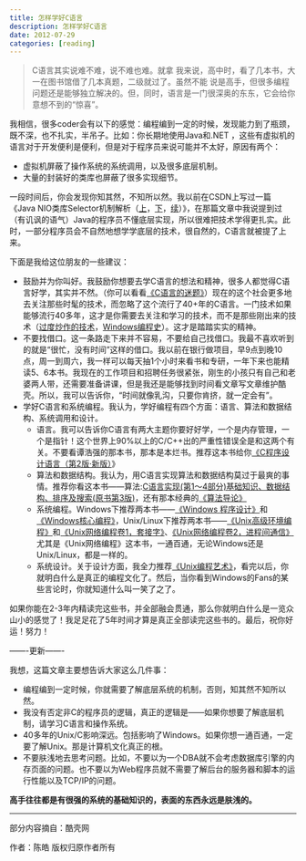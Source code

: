 ```yaml
---
title: 怎样学好C语言
description: 怎样学好C语言
date: 2012-07-29
categories: [reading]
---
```


> C语言其实说难不难，说不难也难。就拿 我来说，高中时，看了几本书，大一在图书馆借了几本真题，二级就过了。虽然不能 说是高手，但很多编程问题还是能够独立解决的。但，同时，语言是一门很深奥的东东，它会给你意想不到的“惊喜”。

我相信，很多coder会有以下的感觉：编程编到一定的时候，发现能力到了瓶颈，既不深，也不扎实，半吊子。比如：你长期地使用Java和.NET ，这些有虚拟机的语言对于开发便利是便利，但是对于程序员来说可能并不太好，原因有两个：

* 虚拟机屏蔽了操作系统的系统调用，以及很多底层机制。
* 大量的封装好的类库也屏蔽了很多实现细节。

一段时间后，你会发现你知其然，不知所以然。我以前在CSDN上写过一篇《Java NIO类库Selector机制解析（[上](http://blog.csdn.net/haoel/archive/2008/03/27/2224055.aspx)，[下](http://blog.csdn.net/haoel/archive/2008/03/27/2224069.aspx)，[续](http://blog.csdn.net/haoel/archive/2008/05/04/2379586.aspx)）》，在那篇文章中我说提到过（有讥讽的语气）Java的程序员不懂底层实现，所以很难把技术学得更扎实。此时，一部分程序员会不自然地想学学底层的技术，很自然的，C语言就被提了上来。

下面是我给这位朋友的一些建议：

* 鼓励并为你叫好。我鼓励你想要去学C语言的想法和精神，很多人都觉得C语言好学，其实并不然。（你可以看看[《C语言的迷题》](http://yanda.net.cn/index.php/articles/174)）现在的这个社会更多地去关注那些时髦的技术，而忽略了这个流行了40+年的C语言。一门技术如果能够流行40多年，这才是你需要去关注和学习的技术，而不是那些刚出来的技术（[过度炒作的技术](http://coolshell.cn/articles/3609.html)，[Windows编程史](http://coolshell.cn/articles/3008.html)）。这才是踏踏实实的精神。
* 不要找借口。这一条路走下来并不容易，不要给自己找借口。我最不喜欢听到的就是“很忙，没有时间”这样的借口。我以前在银行做项目，早9点到晚10点，周一到周六，我一样可以每天抽1个小时来看书和专研，一年下来也能精读5、6本书。我现在的工作项目和招聘任务很紧张，刚生的小孩只有自己和老婆两人带，还需要准备讲课，但是我还是能够找到时间看文章写文章维护酷壳。所以，我可以告诉你，“时间就像乳沟，只要你肯挤，就一定会有”。
* 学好C语言和系统编程。我认为，学好编程有四个方面：语言、算法和数据结构、系统调用和设计。
    * 语言。我可以告诉你C语言有两大主题你要好好学，一个是内存管理，一个是指针！这个世界上90%以上的C/C++出的严重性错误全是和这两个有关。不要看谭浩强的那本书，那本是本烂书。推荐这本书给你[《C程序设计语言（第2版·新版）](http://product.china-pub.com/14975&ref=browse)》
    * 算法和数据结构。我认为，用C语言实现算法和数据结构莫过于最爽的事情。推荐你看这本书——算法:[C语言实现(第1～4部分)基础知识、数据结构、排序及搜索(原书第3版)](http://product.china-pub.com/192975&ref=browse)，还有那本经典的[《算法导论》](http://product.china-pub.com/31701)
    * 系统编程。Windows下推荐两本书——[《Windows 程序设计》](http://product.china-pub.com/52880)和[《Windows核心编程》](http://product.china-pub.com/209058)，Unix/Linux下推荐两本书——[《Unix高级环境编程》](http://product.china-pub.com/30181)和[《Unix网络编程卷1，套接字》](http://product.china-pub.com/196770)、[《Unix网络编程卷2，进程间通信》](http://product.china-pub.com/196859)尤其是《Unix网络编程》这本书，一通百通，无论Windows还是Unix/Linux，都是一样的。
    * 系统设计。关于设计方面，我全力推荐[《Unix编程艺术》](http://product.china-pub.com/197413)，看完以后，你就明白什么是真正的编程文化了。然后，当你看到Windows的Fans的某些言论时，你就知道什么叫一笑了之了。

如果你能在2-3年内精读完这些书，并全部融会贯通，那么你就明白什么是一览众山小的感觉了！我足足花了5年时间才算是真正全部读完这些书的。最后，祝你好运！努力！

——-更新——-

我想，这篇文章主要想告诉大家这么几件事：

* 编程编到一定时候，你就需要了解底层系统的机制，否则，知其然不知所以然。
* 我没有否定非C的程序员的逻辑，真正的逻辑是——如果你想要了解底层机制，请学习C语言和操作系统。
* 40多年的Unix/C影响深远。包括影响了Windows。如果你想一通百通，一定要了解Unix。那是计算机文化真正的根。
* 不要肤浅地去思考问题。比如，不要以为一个DBA就不会考虑数据库引擎的内存页面的问题。也不要以为Web程序员就不需要了解后台的服务器和脚本的运行性能以及TCP/IP的问题。

**高手往往都是有很强的系统的基础知识的，表面的东西永远是肤浅的。**

--- 

部分内容摘自：酷壳网

作者：陈皓 版权归原作者所有
